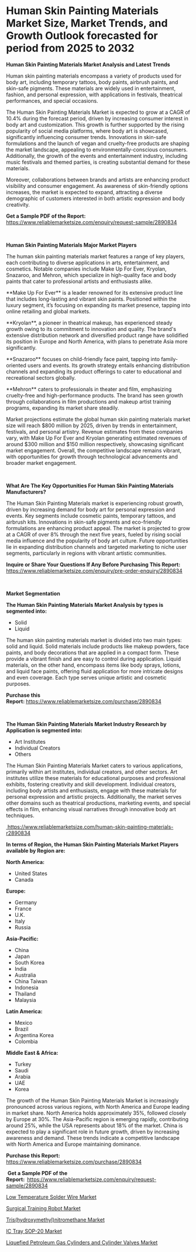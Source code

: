 <p><h1>Human Skin Painting Materials Market Size, Market Trends, and Growth Outlook forecasted for period from 2025 to 2032</h1></p><p><strong>Human Skin Painting Materials Market Analysis and Latest Trends</strong></p>
<p><p>Human skin painting materials encompass a variety of products used for body art, including temporary tattoos, body paints, airbrush paints, and skin-safe pigments. These materials are widely used in entertainment, fashion, and personal expression, with applications in festivals, theatrical performances, and special occasions.</p><p>The Human Skin Painting Materials Market is expected to grow at a CAGR of 10.4% during the forecast period, driven by increasing consumer interest in body art and customization. This growth is further supported by the rising popularity of social media platforms, where body art is showcased, significantly influencing consumer trends. Innovations in skin-safe formulations and the launch of vegan and cruelty-free products are shaping the market landscape, appealing to environmentally-conscious consumers. Additionally, the growth of the events and entertainment industry, including music festivals and themed parties, is creating substantial demand for these materials.</p><p>Moreover, collaborations between brands and artists are enhancing product visibility and consumer engagement. As awareness of skin-friendly options increases, the market is expected to expand, attracting a diverse demographic of customers interested in both artistic expression and body creativity.</p></p>
<p><strong>Get a Sample PDF of the Report:&nbsp;</strong> <a href="https://www.reliablemarketsize.com/enquiry/request-sample/2890834?utm_campaign=973&utm_medium=2&utm_source=Github&utm_content=ia&utm_term=14032025&utm_id=human-skin-painting-materials">https://www.reliablemarketsize.com/enquiry/request-sample/2890834</a></p>
<p>&nbsp;</p>
<p><strong>Human Skin Painting Materials Major Market Players</strong></p>
<p><p>The human skin painting materials market features a range of key players, each contributing to diverse applications in arts, entertainment, and cosmetics. Notable companies include Make Up For Ever, Kryolan, Snazaroo, and Mehron, which specialize in high-quality face and body paints that cater to professional artists and enthusiasts alike.</p><p>**Make Up For Ever** is a leader renowned for its extensive product line that includes long-lasting and vibrant skin paints. Positioned within the luxury segment, it’s focusing on expanding its market presence, tapping into online retailing and global markets. </p><p>**Kryolan**, a pioneer in theatrical makeup, has experienced steady growth owing to its commitment to innovation and quality. The brand's extensive distribution network and diversified product range have solidified its position in Europe and North America, with plans to penetrate Asia more significantly.</p><p>**Snazaroo** focuses on child-friendly face paint, tapping into family-oriented users and events. Its growth strategy entails enhancing distribution channels and expanding its product offerings to cater to educational and recreational sectors globally.</p><p>**Mehron** caters to professionals in theater and film, emphasizing cruelty-free and high-performance products. The brand has seen growth through collaborations in film productions and makeup artist training programs, expanding its market share steadily.</p><p>Market projections estimate the global human skin painting materials market size will reach $800 million by 2025, driven by trends in entertainment, festivals, and personal artistry. Revenue estimates from these companies vary, with Make Up For Ever and Kryolan generating estimated revenues of around $300 million and $150 million respectively, showcasing significant market engagement. Overall, the competitive landscape remains vibrant, with opportunities for growth through technological advancements and broader market engagement.</p></p>
<p>&nbsp;</p>
<p><strong>What Are The Key Opportunities For Human Skin Painting Materials Manufacturers?</strong></p>
<p><p>The Human Skin Painting Materials market is experiencing robust growth, driven by increasing demand for body art for personal expression and events. Key segments include cosmetic paints, temporary tattoos, and airbrush kits. Innovations in skin-safe pigments and eco-friendly formulations are enhancing product appeal. The market is projected to grow at a CAGR of over 8% through the next five years, fueled by rising social media influence and the popularity of body art culture. Future opportunities lie in expanding distribution channels and targeted marketing to niche user segments, particularly in regions with vibrant artistic communities.</p></p>
<p><strong>Inquire or Share Your Questions If Any Before Purchasing This Report:</strong> <a href="https://www.reliablemarketsize.com/enquiry/pre-order-enquiry/2890834?utm_campaign=973&utm_medium=2&utm_source=Github&utm_content=ia&utm_term=14032025&utm_id=human-skin-painting-materials">https://www.reliablemarketsize.com/enquiry/pre-order-enquiry/2890834</a></p>
<p>&nbsp;</p>
<p><strong>Market Segmentation</strong></p>
<p><strong>The Human Skin Painting Materials Market Analysis by types is segmented into:</strong></p>
<p><ul><li>Solid</li><li>Liquid</li></ul></p>
<p><p>The human skin painting materials market is divided into two main types: solid and liquid. Solid materials include products like makeup powders, face paints, and body decorations that are applied in a compact form. These provide a vibrant finish and are easy to control during application. Liquid materials, on the other hand, encompass items like body sprays, lotions, and liquid face paints, offering fluid application for more intricate designs and even coverage. Each type serves unique artistic and cosmetic purposes.</p></p>
<p><strong>Purchase this Report:&nbsp;</strong><a href="https://www.reliablemarketsize.com/purchase/2890834?utm_campaign=973&utm_medium=2&utm_source=Github&utm_content=ia&utm_term=14032025&utm_id=human-skin-painting-materials">https://www.reliablemarketsize.com/purchase/2890834</a></p>
<p>&nbsp;</p>
<p><strong>The Human Skin Painting Materials Market Industry Research by Application is segmented into:</strong></p>
<p><ul><li>Art Institutes</li><li>Individual Creators</li><li>Others</li></ul></p>
<p><p>The Human Skin Painting Materials Market caters to various applications, primarily within art institutes, individual creators, and other sectors. Art institutes utilize these materials for educational purposes and professional exhibits, fostering creativity and skill development. Individual creators, including body artists and enthusiasts, engage with these materials for personal expression and artistic projects. Additionally, the market serves other domains such as theatrical productions, marketing events, and special effects in film, enhancing visual narratives through innovative body art techniques.</p></p>
<p><a href="https://www.reliablemarketsize.com/human-skin-painting-materials-r2890834?utm_campaign=973&utm_medium=2&utm_source=Github&utm_content=ia&utm_term=14032025&utm_id=human-skin-painting-materials">&nbsp;https://www.reliablemarketsize.com/human-skin-painting-materials-r2890834</a></p>
<p><strong>In terms of Region, the Human Skin Painting Materials Market Players available by Region are:</strong></p>
<p>
    <p> <strong> North America: </strong>
        <ul>
            <li>United States</li>
            <li>Canada</li>
        </ul>
        </p> 
    <p> <strong> Europe: </strong>
        <ul>
            <li>Germany</li>
            <li>France</li>
            <li>U.K.</li>
            <li>Italy</li>
            <li>Russia</li>
        </ul>
        </p> 
    <p> <strong> Asia-Pacific: </strong>
        <ul>
            <li>China</li>
            <li>Japan</li>
            <li>South Korea</li>
            <li>India</li>
            <li>Australia</li>
            <li>China Taiwan</li>
            <li>Indonesia</li>
            <li>Thailand</li>
            <li>Malaysia</li>
        </ul>
        </p> 
    <p> <strong> Latin America: </strong>
        <ul>
            <li>Mexico</li>
            <li>Brazil</li>
            <li>Argentina Korea</li>
            <li>Colombia</li>
        </ul>
        </p> 
    <p> <strong> Middle East & Africa: </strong>
        <ul>
            <li>Turkey</li>
            <li>Saudi</li>
            <li>Arabia</li>
            <li>UAE</li>
            <li>Korea</li>
        </ul>
    </p>
    </p>
<p><p>The growth of the Human Skin Painting Materials Market is increasingly pronounced across various regions, with North America and Europe leading in market share. North America holds approximately 35%, followed closely by Europe at 30%. The Asia-Pacific region is emerging rapidly, contributing around 25%, while the USA represents about 18% of the market. China is expected to play a significant role in future growth, driven by increasing awareness and demand. These trends indicate a competitive landscape with North America and Europe maintaining dominance.</p></p>
<p><strong>Purchase this Report: </strong><a href="https://www.reliablemarketsize.com/purchase/2890834?utm_campaign=973&utm_medium=2&utm_source=Github&utm_content=ia&utm_term=14032025&utm_id=human-skin-painting-materials">https://www.reliablemarketsize.com/purchase/2890834</a></p>
<p>&nbsp;<strong>Get a Sample PDF of the Report:&nbsp;&nbsp;</strong><a href="https://www.reliablemarketsize.com/enquiry/request-sample/2890834?utm_campaign=973&utm_medium=2&utm_source=Github&utm_content=ia&utm_term=14032025&utm_id=human-skin-painting-materials">https://www.reliablemarketsize.com/enquiry/request-sample/2890834</a></p>
<p><strong></strong></p>
<p><p><a href="https://github.com/hadshpinay/Market-Research-Report-List-1/blob/main/low-temperature-solder-wire-market.md?utm_campaign=973&utm_medium=2&utm_source=Github&utm_content=ia&utm_term=14032025&utm_id=human-skin-painting-materials">Low Temperature Solder Wire Market</a></p><p><a href="https://github.com/catlowdarcys/Market-Research-Report-List-1/blob/main/surgical-training-robot-market.md?utm_campaign=973&utm_medium=2&utm_source=Github&utm_content=ia&utm_term=14032025&utm_id=human-skin-painting-materials">Surgical Training Robot Market</a></p><p><a href="https://github.com/stohllaackdw/Market-Research-Report-List-1/blob/main/trishydroxymethylnitromethane-market.md?utm_campaign=973&utm_medium=2&utm_source=Github&utm_content=ia&utm_term=14032025&utm_id=human-skin-painting-materials">Tris(hydroxymethyl)nitromethane Market</a></p><p><a href="https://github.com/ridchycarlas/Market-Research-Report-List-1/blob/main/ic-tray-sop-20-market.md?utm_campaign=973&utm_medium=2&utm_source=Github&utm_content=ia&utm_term=14032025&utm_id=human-skin-painting-materials">IC Tray SOP-20 Market</a></p><p><a href="https://github.com/fabinbuddygc/Market-Research-Report-List-1/blob/main/liquefied-petroleum-gas-cylinders-and-cylinder-valves-market.md?utm_campaign=973&utm_medium=2&utm_source=Github&utm_content=ia&utm_term=14032025&utm_id=human-skin-painting-materials">Liquefied Petroleum Gas Cylinders and Cylinder Valves Market</a></p></p>